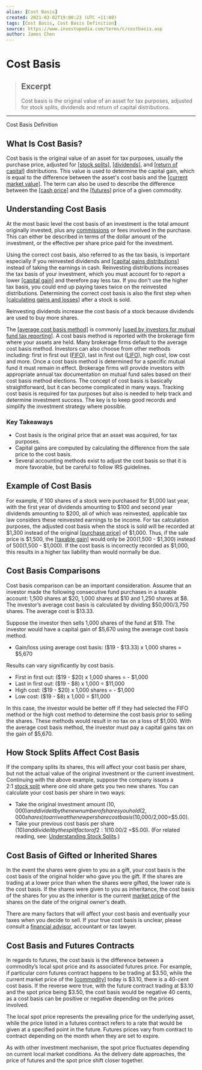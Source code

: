 ```yaml
---
alias: [Cost Basis]
created: 2021-03-02T19:00:23 (UTC +11:00)
tags: [Cost Basis, Cost Basis Definition]
source: https://www.investopedia.com/terms/c/costbasis.asp
author: James Chen
---
```


# Cost Basis

> ## Excerpt
> Cost basis is the original value of an asset for tax purposes, adjusted for stock splits, dividends and return of capital distributions.

---

Cost Basis Definition
## What Is Cost Basis?

Cost basis is the original value of an asset for tax purposes, usually the purchase price, adjusted for [[stock splits]](https://www.investopedia.com/terms/s/stocksplit.asp), [[dividends]](https://www.investopedia.com/terms/d/dividend.asp), and [[return of capital]](https://www.investopedia.com/terms/r/returnofcapital.asp) distributions. This value is used to determine the capital gain, which is equal to the difference between the asset's cost basis and the [[current market value]](https://www.investopedia.com/terms/c/cmv.asp). The term can also be used to describe the difference between the [[cash price]](https://www.investopedia.com/terms/c/cashprice.asp) and the [[futures]](https://www.investopedia.com/terms/f/futures.asp) price of a given commodity.

## Understanding Cost Basis

At the most basic level the cost basis of an investment is the total amount originally invested, plus any [commissions](https://www.investopedia.com/terms/c/commission.asp) or fees involved in the purchase. This can either be described in terms of the dollar amount of the investment, or the effective per share price paid for the investment.

Using the correct cost basis, also referred to as the tax basis, is important especially if you reinvested dividends and [[capital gains distributions]](https://www.investopedia.com/terms/c/capitalgainsdistribution.asp) instead of taking the earnings in cash. Reinvesting distributions increases the tax basis of your investment, which you must account for to report a lower [[capital gain]](https://www.investopedia.com/terms/c/capitalgain.asp) and therefore pay less tax. If you don't use the higher tax basis, you could end up paying taxes twice on the reinvested distributions. Determining the correct cost basis is also the first step when [[calculating gains and losses]](https://www.investopedia.com/ask/answers/07/calculategains.asp) after a stock is sold.

Reinvesting dividends increase the cost basis of a stock because dividends are used to buy more shares.

The [[average cost basis method]](https://www.investopedia.com/terms/a/averagecostbasismethod.asp) is commonly [[used by investors for mutual fund tax reporting]](https://www.investopedia.com/ask/answers/06/mutualfundcostbasis.asp). A cost basis method is reported with the brokerage firm where your assets are held. Many brokerage firms default to the average cost basis method. Investors can also choose from other methods including: first in first out ([FIFO](https://www.investopedia.com/terms/f/fifo.asp)), last in first out ([LIFO](https://www.investopedia.com/terms/l/lifo.asp)), high cost, low cost and more. Once a cost basis method is determined for a specific mutual fund it must remain in effect. Brokerage firms will provide investors with appropriate annual tax documentation on mutual fund sales based on their cost basis method elections. The concept of cost basis is basically straightforward, but it can become complicated in many ways. Tracking cost basis is required for tax purposes but also is needed to help track and determine investment success. The key is to keep good records and simplify the investment strategy where possible.

### Key Takeaways

-   Cost basis is the original price that an asset was acquired, for tax purposes.
-   Capital gains are computed by calculating the difference from the sale price to the cost basis.
-   Several accounting methods exist to adjust the cost basis so that it is more favorable, but be careful to follow IRS guidelines.

## Example of Cost Basis

For example, if 100 shares of a stock were purchased for $1,000 last year, with the first year of dividends amounting to $100 and second year dividends amounting to $200, all of which was reinvested, applicable tax law considers these reinvested earnings to be income. For tax calculation purposes, the adjusted cost basis when the stock is sold will be recorded at $1,300 instead of the original [[purchase price]](https://www.investopedia.com/terms/p/purchaseprice.asp) of $1,000. Thus, if the sale price is $1,500, the [[taxable gain]](https://www.investopedia.com/terms/t/taxablegain.asp) would only be $200 ($1,500 - $1,300) instead of $500 ($1,500 - $1,000). If the cost basis is incorrectly recorded as $1,000, this results in a higher tax liability than would normally be due.

## Cost Basis Comparisons

Cost basis comparison can be an important consideration. Assume that an investor made the following consecutive fund purchases in a taxable account: 1,500 shares at $20, 1,000 shares at $10 and 1,250 shares at $8. The investor’s average cost basis is calculated by dividing $50,000/3,750 shares. The average cost is $13.33.

Suppose the investor then sells 1,000 shares of the fund at $19. The investor would have a capital gain of $5,670 using the average cost basis method.

-   Gain/loss using average cost basis: ($19 - $13.33) x 1,000 shares = $5,670

Results can vary significantly by cost basis.

-   First in first out: ($19 - $20) x 1,000 shares = - $1,000
-   Last in first out: ($19 - $8) x 1,000 = $11,000
-   High cost: ($19 - $20) x 1,000 shares = - $1,000
-   Low cost: ($19 - $8) x 1,000 = $11,000

In this case, the investor would be better off if they had selected the FIFO method or the high cost method to determine the cost basis prior to selling the shares. These methods would result in no tax on a loss of $1,000. With the average cost basis method, the investor must pay a capital gains tax on the gain of $5,670.

## How Stock Splits Affect Cost Basis

If the company splits its shares, this will affect your cost basis per share, but not the actual value of the original investment or the current investment. Continuing with the above example, suppose the company issues a 2:1 [stock split](https://www.investopedia.com/terms/s/stocksplit.asp) where one old share gets you two new shares. You can calculate your cost basis per share in two ways:

-   Take the original investment amount ($10,000) and divide it by the new number of shares you hold (2,000 shares) to arrive at the new per share cost basis ($10,000/2,000=$5.00).
-   Take your previous cost basis per share ($10) and divide it by the split factor of 2:1 ($10.00/2 =$5.00). (For related reading, see: [Understanding Stock Splits](https://www.investopedia.com/articles/01/072501.asp).)

## Cost Basis of Gifted or Inherited Shares

In the event the shares were given to you as a gift, your cost basis is the cost basis of the original holder who gave you the gift. If the shares are trading at a lower price than when the shares were gifted, the lower rate is the cost basis. If the shares were given to you as inheritance, the cost basis of the shares for you as the inheritor is the current [market price](https://www.investopedia.com/terms/m/market-price.asp) of the shares on the date of the original owner's death.

There are many factors that will affect your cost basis and eventually your taxes when you decide to sell. If your true cost basis is unclear, please consult a [financial advisor](https://www.investopedia.com/terms/f/financial-advisor.asp), accountant or tax lawyer.

## Cost Basis and Futures Contracts

In regards to futures, the cost basis is the difference between a commodity’s local spot price and its associated futures price. For example, if particular corn futures contract happens to be trading at $3.50, while the current market price of the [[commodity]](https://www.investopedia.com/terms/c/commodity.asp) today is $3.10, there is a 40-cent cost basis. If the reverse were true, with the future contract trading at $3.10 and the spot price being $3.50, the cost basis would be negative 40 cents, as a cost basis can be positive or negative depending on the prices involved.

The local spot price represents the prevailing price for the underlying asset, while the price listed in a futures contract refers to a rate that would be given at a specified point in the future. Futures prices vary from contract to contract depending on the month when they are set to expire.

As with other investment mechanism, the spot price fluctuates depending on current local market conditions. As the delivery date approaches, the price of futures and the spot price shift closer together.
